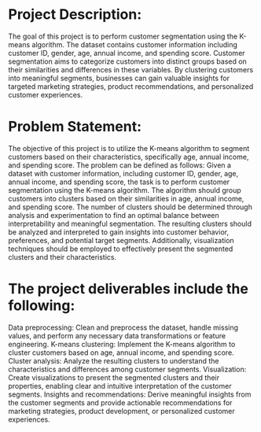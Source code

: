 # Project Description:
The goal of this project is to perform customer segmentation using the K-means algorithm. The dataset contains customer information including customer ID, gender, age, annual income, and spending score. Customer segmentation aims to categorize customers into distinct groups based on their similarities and differences in these variables. By clustering customers into meaningful segments, businesses can gain valuable insights for targeted marketing strategies, product recommendations, and personalized customer experiences.

# Problem Statement:
The objective of this project is to utilize the K-means algorithm to segment customers based on their characteristics, specifically age, annual income, and spending score. The problem can be defined as follows:
Given a dataset with customer information, including customer ID, gender, age, annual income, and spending score, the task is to perform customer segmentation using the K-means algorithm. The algorithm should group customers into clusters based on their similarities in age, annual income, and spending score. The number of clusters should be determined through analysis and experimentation to find an optimal balance between interpretability and meaningful segmentation. The resulting clusters should be analyzed and interpreted to gain insights into customer behavior, preferences, and potential target segments. Additionally, visualization techniques should be employed to effectively present the segmented clusters and their characteristics.

# The project deliverables include the following:
Data preprocessing: Clean and preprocess the dataset, handle missing values, and perform any necessary data transformations or feature engineering.
K-means clustering: Implement the K-means algorithm to cluster customers based on age, annual income, and spending score.
Cluster analysis: Analyze the resulting clusters to understand the characteristics and differences among customer segments.
Visualization: Create visualizations to present the segmented clusters and their properties, enabling clear and intuitive interpretation of the customer segments.
Insights and recommendations: Derive meaningful insights from the customer segments and provide actionable recommendations for marketing strategies, product development, or personalized customer experiences.

